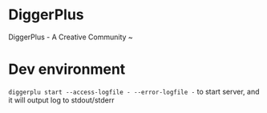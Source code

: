 # DiggerPlus
DiggerPlus - A Creative Community ~


# Dev environment

`diggerplu start --access-logfile - --error-logfile -` to start server, and
it will output log to stdout/stderr
